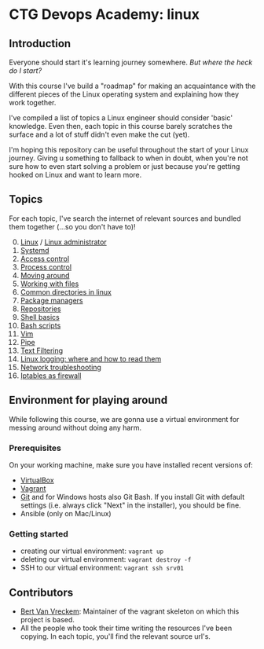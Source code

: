 # CTG Devops Academy: linux

## Introduction
Everyone should start it's learning journey somewhere. *But where the heck do I start?* 

With this course I've build a "roadmap" for making an acquaintance with the different pieces of the Linux operating system and explaining how they work together. 

I've compiled a list of topics a Linux engineer should consider 'basic' knowledge. 
Even then, each topic in this course barely scratches the surface and a lot of stuff didn't even make the cut (yet).

I'm hoping this repository can be useful throughout the start of your Linux journey. Giving u something to fallback to when in doubt, when you're not sure how to even start solving a problem or just because you're getting hooked on Linux and want to learn more. 

## Topics
For each topic, I've search the internet of relevant sources and bundled them together (...so you don't have to)!

0. [Linux](topics/00-Linux.md) / [Linux administrator](topics/01-linux-administrator.md)
1. [Systemd](topics/A-Systemd.md)
2. [Access control](topics/B-Access-control.md)
3. [Process control](topics/C-Process-control.md)
4. [Moving around](topics/D-Basic-navigation.md)
5. [Working with files](topics/D-File-Manipulation.md)
6. [Common directories in linux](topics/D-Linux-common-folders.md)
7. [Package managers](topics/E-package-managers.md)
8. [Repositories](topics/E-Repositories.md)
9. [Shell basics](topics/F-Shell-basics.md)
10. [Bash scripts](topics/F-bash-scripts.md)
11. [Vim](topics/F-vim.md)
12. [Pipe](topics/G-Pipe.md)
13. [Text Filtering](topics/G-Text-filtering.md)
14. [Linux logging: where and how to read them](topics/H-Logging.md)
15. [Network troubleshooting](topics/I-Network-troubleshooting.md)
16. [Iptables as firewall](topics/J-Iptables.md)

## Environment for playing around
While following this course, we are gonna use a virtual environment for messing around without doing any harm.
### Prerequisites
On your working machine, make sure you have installed recent versions of:

- [VirtualBox](https://virtualbox.org/)
- [Vagrant](https://vagrantup.com/)
- [Git](https://git-scm.com/) and for Windows hosts also Git Bash. If you install Git with default settings (i.e. always click "Next" in the installer), you should be fine.
- Ansible (only on Mac/Linux)

### Getting started

- creating our virtual environment: `vagrant up`
- deleting our virtual environment: `vagrant destroy -f`
- SSH to our virtual environment: `vagrant ssh srv01`

## Contributors

- [Bert Van Vreckem](https://github.com/bertvv/): Maintainer of the vagrant skeleton on which this project is based.
- All the people who took their time writing the resources I've been copying. In each topic, you'll find the relevant source url's.

